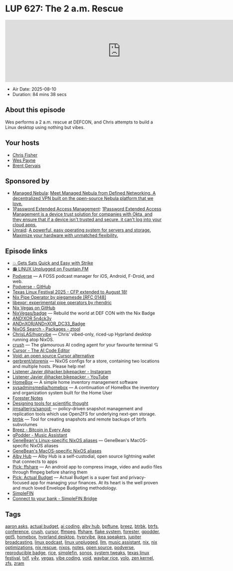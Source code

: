 # LUP 627: The 2 a.m. Rescue

<iframe src="https://player.fireside.fm/v2/RUkczH-V+PQElbMGL?theme=dark" width="740" height="200" frameborder="0" scrolling="no"></iframe>

* Air Date: 2025-08-10
* Duration: 84 mins 38 secs

## About this episode

Wes performs a 2 a.m. rescue at DEFCON, and Chris attempts to build a Linux desktop using nothing but vibes.

## Your hosts
* [Chris Fisher](https://linuxunplugged.com/hosts/chrislas)
* [Wes Payne](https://linuxunplugged.com/hosts/wes)
* [Brent Gervais](https://linuxunplugged.com/hosts/brent)

## Sponsored by

  * [Managed Nebula](https://defined.net/unplugged): [Meet Managed Nebula from Defined Networking. A decentralized VPN built on the open-source Nebula platform that we love.](https://defined.net/unplugged)
  * [1Password Extended Access Management](https://1password.com/unplugged): [1Password Extended Access Management is a device trust solution for companies with Okta, and they ensure that if a device isn't trusted and secure, it can't log into your cloud apps.](https://1password.com/unplugged)
  * [Unraid](https://unraid.net/unplugged): [A powerful, easy operating system for servers and storage. Maximize your hardware with unmatched flexibility.](https://unraid.net/unplugged)



## Episode links

  * [💥 Gets Sats Quick and Easy with Strike](https://strike.me/ "💥 Gets Sats Quick and Easy with Strike")
  * [📻 LINUX Unplugged on Fountain.FM](https://www.fountain.fm/show/dWiuBeqpDSM86AwXRXov "📻 LINUX Unplugged  on Fountain.FM")
  * [Podverse](https://podverse.fm/ "Podverse") — A FOSS podcast manager for iOS, Android, F-Droid, and web.
  * [Podverse - GitHub](https://github.com/podverse/ "Podverse - GitHub")
  * [Texas Linux Festival 2025 - CFP extended to August 18!](https://www.papercall.io/txlf2025 "Texas Linux Festival 2025 - CFP extended to August 18!")
  * [Nix Pipe Operator by piegamesde [RFC 0148]](https://github.com/NixOS/rfcs/pull/148 "Nix Pipe Operator by piegamesde \[RFC 0148\]")
  * [libexpr: experimental pipe operators by rhendric](https://github.com/NixOS/nix/pull/11131 "libexpr: experimental pipe operators by rhendric")
  * [Nix Vegas on GitHub](https://github.com/NixVegas "Nix Vegas on GitHub")
  * [NixVegas/badge](https://github.com/NixVegas/badge "NixVegas/badge") — Rebuild the world at DEF CON with the Nix Badge
  * [AND!XOR 5n4ck3y](https://5n4ck3y.ctfd.io/rtfm "AND!XOR 5n4ck3y")
  * [ANDnXOR/ANDnXOR_DC33_Badge](https://github.com/ANDnXOR/ANDnXOR_DC33_Badge "ANDnXOR/ANDnXOR_DC33_Badge")
  * [NixOS Search - Packages - ztool](https://search.nixos.org/packages?channel=25.05&show=ztools&from=0&size=50&sort=relevance&type=packages&query=ztool "NixOS Search - Packages - ztool")
  * [ChrisLAS/hyprvibe](https://github.com/ChrisLAS/hyprvibe "ChrisLAS/hyprvibe") — Chris' vibed-only, riced-up Hyprland desktop running atop NixOS.
  * [crush](https://github.com/charmbracelet/crush "crush") — The glamourous AI coding agent for your favourite terminal 💘
  * [Cursor - The AI Code Editor](https://cursor.com/features "Cursor - The AI Code Editor")
  * [Void: an open source Cursor alternative](https://voideditor.com/ "Void: an open source Cursor alternative")
  * [gerbrent/storenix](https://github.com/gerbrent/storenix "gerbrent/storenix") — NixOS configs for a store, containing two locations and multiple hosts. Please help me!
  * [Listener Javier @hacker.bikepacker - Instagram](https://www.instagram.com/hacker.bikepacker/ "Listener Javier @hacker.bikepacker - Instagram")
  * [Listener Javier @hacker.bikepacker - YouTube](https://www.youtube.com/@HackerBikepacker/videos "Listener Javier @hacker.bikepacker - YouTube")
  * [HomeBox](https://homebox.software/en/ "HomeBox") — A simple home inventory management software
  * [sysadminsmedia/homebox](https://github.com/sysadminsmedia/homebox "sysadminsmedia/homebox") — A continuation of HomeBox the inventory and organization system built for the Home User
  * [Forester Notes](https://www.forester-notes.org/index/index.xml "Forester Notes")
  * [Designing tools for scientific thought](https://www.forester-notes.org/tfmt-0001/index.xml "Designing tools for scientific thought")
  * [jimsalterjrs/sanoid:](https://github.com/jimsalterjrs/sanoid "jimsalterjrs/sanoid:") — policy-driven snapshot management and replication tools which use OpenZFS for underlying next-gen storage.
  * [btrbk](https://github.com/digint/btrbk "btrbk") — Tool for creating snapshots and remote backups of btrfs subvolumes
  * [Breez - Bitcoin in Every App](https://breez.technology/ "Breez - Bitcoin in Every App")
  * [gPodder - Music Assistant](https://www.music-assistant.io/music-providers/gpodder/ "gPodder - Music Assistant")
  * [GeneBean's Linux-specific NixOS aliases](https://github.com/genebean/dots/blob/main/modules/hosts/common/linux/home.nix#L11 "GeneBean's Linux-specific NixOS aliases") — GeneBean's MacOS-specific NixOS aliases
  * [GeneBean's MacOS-specific NixOS aliases](https://github.com/genebean/dots/blob/main/modules/hosts/darwin/home.nix#L21 "GeneBean's MacOS-specific NixOS aliases")
  * [Alby Hub](https://albyhub.com/ "Alby Hub") — Alby Hub is a self-custodial, open source lightning wallet that connects to apps
  * [Pick: ffshare](https://github.com/caydey/ffshare "Pick: ffshare") — An android app to compress image, video and audio files through ffmpeg before sharing them
  * [Pick: Actual Budget](https://www.actualbudget.com/ "Pick: Actual Budget") — Actual Budget is a super fast and privacy-focused app for managing your finances. At its heart is the well proven and much loved Envelope Budgeting methodology.
  * [SimpleFIN](https://www.simplefin.org/ "SimpleFIN")
  * [Connect to your bank - SimpleFIN Bridge](https://beta-bridge.simplefin.org/ "Connect to your bank - SimpleFIN Bridge")



## Tags

[aaron asks](https://linuxunplugged.com/tags/aaron%20asks), [actual budget](https://linuxunplugged.com/tags/actual%20budget), [ai coding](https://linuxunplugged.com/tags/ai%20coding), [alby hub](https://linuxunplugged.com/tags/alby%20hub), [bpftune](https://linuxunplugged.com/tags/bpftune), [breez](https://linuxunplugged.com/tags/breez), [btrbk](https://linuxunplugged.com/tags/btrbk), [btrfs](https://linuxunplugged.com/tags/btrfs), [conference](https://linuxunplugged.com/tags/conference), [crush](https://linuxunplugged.com/tags/crush), [cursor](https://linuxunplugged.com/tags/cursor), [ffmpeg](https://linuxunplugged.com/tags/ffmpeg), [ffshare](https://linuxunplugged.com/tags/ffshare), [flake system](https://linuxunplugged.com/tags/flake%20system), [forester](https://linuxunplugged.com/tags/forester), [gpodder](https://linuxunplugged.com/tags/gpodder), [gpt5](https://linuxunplugged.com/tags/gpt5), [homebox](https://linuxunplugged.com/tags/homebox), [hyprland desktop](https://linuxunplugged.com/tags/hyprland%20desktop), [hyprvibe](https://linuxunplugged.com/tags/hyprvibe), [ikea speakers](https://linuxunplugged.com/tags/ikea%20speakers), [jupiter broadcasting](https://linuxunplugged.com/tags/jupiter%20broadcasting), [linux podcast](https://linuxunplugged.com/tags/linux%20podcast), [linux unplugged](https://linuxunplugged.com/tags/linux%20unplugged), [llm](https://linuxunplugged.com/tags/llm), [music assistant](https://linuxunplugged.com/tags/music%20assistant), [nix](https://linuxunplugged.com/tags/nix), [nix optimizations](https://linuxunplugged.com/tags/nix%20optimizations), [nix rescue](https://linuxunplugged.com/tags/nix%20rescue), [nixos](https://linuxunplugged.com/tags/nixos), [notes](https://linuxunplugged.com/tags/notes), [open source](https://linuxunplugged.com/tags/open%20source), [podverse](https://linuxunplugged.com/tags/podverse), [reproducible badge](https://linuxunplugged.com/tags/reproducible%20badge), [rice](https://linuxunplugged.com/tags/rice), [simplefin](https://linuxunplugged.com/tags/simplefin), [sonos](https://linuxunplugged.com/tags/sonos), [system tweaks](https://linuxunplugged.com/tags/system%20tweaks), [texas linux festival](https://linuxunplugged.com/tags/texas%20linux%20festival), [txlf](https://linuxunplugged.com/tags/txlf), [v4v](https://linuxunplugged.com/tags/v4v), [vegas](https://linuxunplugged.com/tags/vegas), [vibe coding](https://linuxunplugged.com/tags/vibe%20coding), [void](https://linuxunplugged.com/tags/void), [waybar rice](https://linuxunplugged.com/tags/waybar%20rice), [yolo](https://linuxunplugged.com/tags/yolo), [zen kernel](https://linuxunplugged.com/tags/zen%20kernel), [zfs](https://linuxunplugged.com/tags/zfs), [zram](https://linuxunplugged.com/tags/zram)